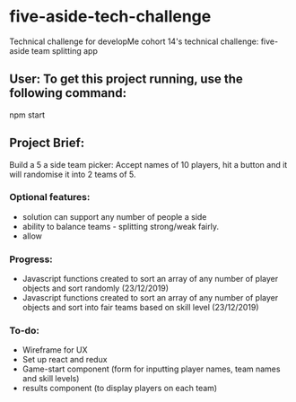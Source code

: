 # five-aside-tech-challenge
Technical challenge for developMe cohort 14's technical challenge: five-aside team splitting app

## User: To get this project running, use the following command:
npm start 

## Project Brief: 
Build a 5 a side team picker: 
Accept names of 10 players, hit a button and it will randomise it into 2 teams of 5. 

### Optional features: 
- solution can support any number of people a side
- ability to balance teams - splitting strong/weak fairly. 
- allow 

### Progress: 
- Javascript functions created to sort an array of any number of player objects and sort randomly (23/12/2019)
- Javascript functions created to sort an array of any number of player objects and sort into fair teams based on skill level (23/12/2019)

### To-do: 
- Wireframe for UX
- Set up react and redux
- Game-start component (form for inputting player names, team names and skill levels)
- results component (to display players on each team) 


